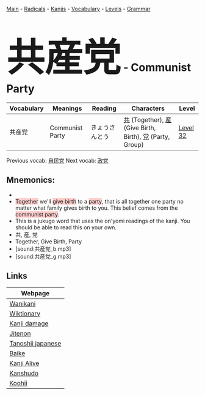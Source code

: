 <style> bigfont {font-size: 100px}</style>
[Main](../README.md) -
[Radicals](../radicals.md) -
[Kanjis](../kanjis.md) -
[Vocabulary](../vocabulary.md) -
[Levels](../levels.md) -
[Grammar](../grammar.md)
# <bigfont> 共産党</bigfont> - Communist Party 

| Vocabulary | Meanings | Reading | Characters | Level |
| --- | --- | --- | --- | --- |
| 共産党 | Communist Party | きょうさんとう |  [共](../kanjis/共.md) (Together), [産](../kanjis/産.md) (Give Birth, Birth), [党](../kanjis/党.md) (Party, Group) | [Level 32](../levels/wk_level32.md) |

Previous vocab: [自民党](自民党.md) Next vocab: [政党](政党.md) 

## Mnemonics:

* 
* <span style="background-color:#ffcccb"> Together</span> we'll <span style="background-color:#ffcccb"> give birth</span> to a <span style="background-color:#ffcccb"> party</span>, that is all together one party no matter what family gives birth to you. This belief comes from the <span style="background-color:#ffcccb"> communist party</span>.
* This is a jukugo word that uses the on'yomi readings of the kanji. You should be able to read this on your own.
* 共, 産, 党
* Together, Give Birth, Party
* [sound:共産党_b.mp3]
* [sound:共産党_g.mp3]


## Links 

| Webpage |
| --- |
| [Wanikani          ](https://www.wanikani.com/kanji/共産党) |
| [Wiktionary        ](https://en.wiktionary.org/wiki/共産党) |
| [Kanji damage      ](http://www.kanjidamage.com/kanji/search?utf8=✓&q=共産党) |
| [Jitenon           ](https://jitenon.com/kanji/共産党) |
| [Tanoshii japanese ](https://www.tanoshiijapanese.com/dictionary/kanji.cfm?k=共産党) |
| [Baike             ](https://baike.baidu.com/item/共産党) |
| [Kanji Alive       ](https://app.kanjialive.com/共産党) |
| [Kanshudo          ](https://www.kanshudo.com/searchmn?q=共産党) |
| [Koohii            ](https://kanji.koohii.com/study/kanji/共産党) |

